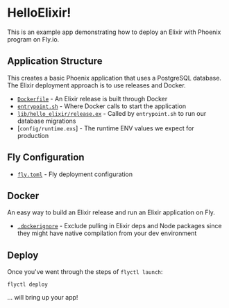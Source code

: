# HelloElixir!

This is an example app demonstrating how to deploy an Elixir with Phoenix program on Fly.io.

## Application Structure

This creates a basic Phoenix application that uses a PostgreSQL database. The Elixir deployment approach is to use releases and Docker.

- [`Dockerfile`](./Dockerfile) - An Elixir release is built through Docker
- [`entrypoint.sh`](./entrypoint.sh) - Where Docker calls to start the application
- [`lib/hello_elixir/release.ex`](./lib/hello_elixir/release.ex) - Called by `entrypoint.sh` to run our database migrations
- [`config/runtime.exs`] - The runtime ENV values we expect for production

## Fly Configuration

- [`fly.toml`](.fly.toml) - Fly deployment configuration

## Docker

An easy way to build an Elixir release and run an Elixir application on Fly.

- [`.dockerignore`](./.dockerignore) - Exclude pulling in Elixir deps and Node packages since they might have native compilation from your dev environment

## Deploy

Once you've went through the steps of `flyctl launch`:

```
flyctl deploy
```

... will bring up your app!
